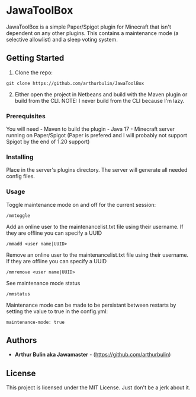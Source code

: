 # JawaToolBox

JawaToolBox is a simple Paper/Spigot plugin for Minecraft that isn't dependent on any other plugins. This contains a maintenance mode (a selective allowlist) and a sleep voting system.

## Getting Started

1. Clone the repo:
```
git clone https://github.com/arthurbulin/JawaToolBox
```
2. Either open the project in Netbeans and build with the Maven plugin or build from the CLI. NOTE: I never build from the CLI because I'm lazy.

### Prerequisites

You will need 
    - Maven to build the plugin
    - Java 17
    - Minecraft server running on Paper/Spigot (Paper is prefered and I will probably not support Spigot by the end of 1.20 support)

### Installing

Place in the server's plugins directory. The server will generate all needed config files.

### Usage

Toggle maintenance mode on and off for the current session:
```
/mmtoggle
```
Add an online user to the maintenancelist.txt file using their username. If they are offline you can specify a UUID
```
/mmadd <user name|UUID>
```
Remove an online user to the maintenancelist.txt file using their username. If they are offline you can specify a UUID
```
/mmremove <user name|UUID>
```
See maintenance mode status
```
/mmstatus
```

Maintenance mode can be made to be persistant between restarts by setting the value to true in the config.yml:
```
maintenance-mode: true
```

## Authors

* **Arthur Bulin aka Jawamaster** - (https://github.com/arthurbulin)

## License

This project is licensed under the MIT License. Just don't be a jerk about it.

